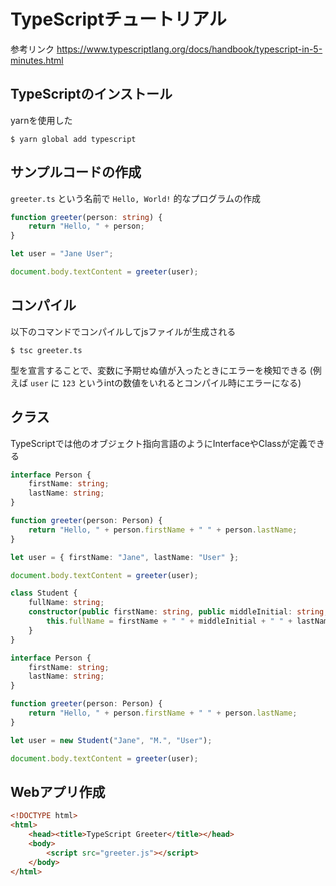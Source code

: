 # TypeScriptチュートリアル

参考リンク
https://www.typescriptlang.org/docs/handbook/typescript-in-5-minutes.html

## TypeScriptのインストール

yarnを使用した

```
$ yarn global add typescript
```

## サンプルコードの作成

`greeter.ts` という名前で `Hello, World!` 的なプログラムの作成

```TypeScript:greeter.ts
function greeter(person: string) {
    return "Hello, " + person;
}

let user = "Jane User";

document.body.textContent = greeter(user);
```

## コンパイル

以下のコマンドでコンパイルしてjsファイルが生成される

```
$ tsc greeter.ts
```

型を宣言することで、変数に予期せぬ値が入ったときにエラーを検知できる
(例えば `user` に `123` というintの数値をいれるとコンパイル時にエラーになる)

## クラス

TypeScriptでは他のオブジェクト指向言語のようにInterfaceやClassが定義できる

```TypeScript
interface Person {
    firstName: string;
    lastName: string;
}

function greeter(person: Person) {
    return "Hello, " + person.firstName + " " + person.lastName;
}

let user = { firstName: "Jane", lastName: "User" };

document.body.textContent = greeter(user);
```

```TypeScript
class Student {
    fullName: string;
    constructor(public firstName: string, public middleInitial: string, public lastName: string) {
        this.fullName = firstName + " " + middleInitial + " " + lastName;
    }
}

interface Person {
    firstName: string;
    lastName: string;
}

function greeter(person: Person) {
    return "Hello, " + person.firstName + " " + person.lastName;
}

let user = new Student("Jane", "M.", "User");

document.body.textContent = greeter(user);
```

## Webアプリ作成


```HTML
<!DOCTYPE html>
<html>
    <head><title>TypeScript Greeter</title></head>
    <body>
        <script src="greeter.js"></script>
    </body>
</html>
```
